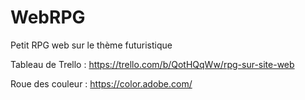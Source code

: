 # WebRPG
Petit RPG web sur le thème futuristique

Tableau de Trello :
    https://trello.com/b/QotHQqWw/rpg-sur-site-web

Roue des couleur :
    https://color.adobe.com/